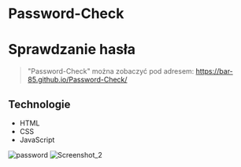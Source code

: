 # Password-Check
# Sprawdzanie hasła

>"Password-Check" można zobaczyć pod adresem: https://bar-85.github.io/Password-Check/


## Technologie
* HTML
* CSS
* JavaScript


![password](https://user-images.githubusercontent.com/105555319/171064824-40dbdeb2-a9b9-41f4-bc18-b4b1fc0f4eab.png)
![Screenshot_2](https://user-images.githubusercontent.com/105555319/171064896-54f7a123-22e9-49e4-84ee-343f018017ba.png)

